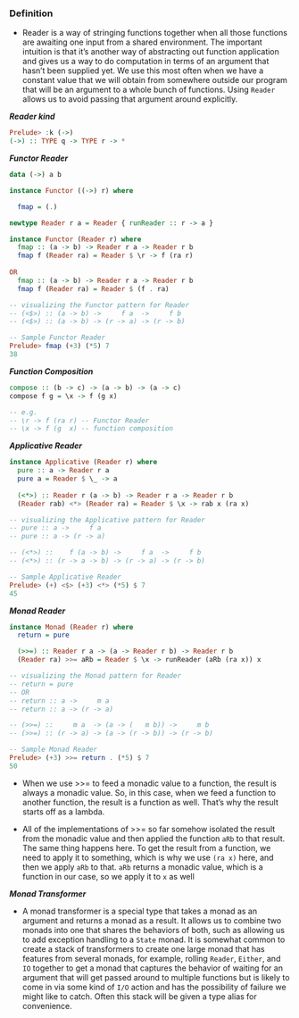 ### Definition
 - Reader is a way of stringing functions together when all those functions are awaiting one input
   from a shared environment. The important intuition is that it’s another way of abstracting out
   function application and gives us a way to do computation in terms of an argument that hasn’t been
   supplied yet. We use this most often when we have a constant value that we will obtain from somewhere
   outside our program that will be an argument to a whole bunch of functions. Using `Reader` allows us
   to avoid passing that argument around explicitly.

***Reader kind***
```haskell
Prelude> :k (->)
(->) :: TYPE q -> TYPE r -> *
```

***Functor Reader***
```haskell
data (->) a b

instance Functor ((->) r) where

  fmap = (.)

newtype Reader r a = Reader { runReader :: r -> a }

instance Functor (Reader r) where
  fmap :: (a -> b) -> Reader r a -> Reader r b
  fmap f (Reader ra) = Reader $ \r -> f (ra r)
  
OR
  fmap :: (a -> b) -> Reader r a -> Reader r b
  fmap f (Reader ra) = Reader $ (f . ra)

-- visualizing the Functor pattern for Reader
-- (<$>) :: (a -> b) ->     f a  ->     f b
-- (<$>) :: (a -> b) -> (r -> a) -> (r -> b)
```

```haskell
-- Sample Functor Reader
Prelude> fmap (+3) (*5) 7
38
```

***Function Composition***
```haskell
compose :: (b -> c) -> (a -> b) -> (a -> c)
compose f g = \x -> f (g x)

-- e.g.
-- \r -> f (ra r) -- Functor Reader
-- \x -> f (g  x) -- function composition
```

***Applicative Reader***
```haskell
instance Applicative (Reader r) where
  pure :: a -> Reader r a
  pure a = Reader $ \_ -> a
  
  (<*>) :: Reader r (a -> b) -> Reader r a -> Reader r b
  (Reader rab) <*> (Reader ra) = Reader $ \x -> rab x (ra x)

-- visualizing the Applicative pattern for Reader
-- pure :: a ->     f a
-- pure :: a -> (r -> a)

-- (<*>) ::    f (a -> b) ->     f a  ->     f b
-- (<*>) :: (r -> a -> b) -> (r -> a) -> (r -> b)
```

```haskell
-- Sample Applicative Reader
Prelude> (+) <$> (+3) <*> (*5) $ 7
45
```

***Monad Reader***
```haskell
instance Monad (Reader r) where
  return = pure

  (>>=) :: Reader r a -> (a -> Reader r b) -> Reader r b
  (Reader ra) >>= aRb = Reader $ \x -> runReader (aRb (ra x)) x

-- visualizing the Monad pattern for Reader
-- return = pure
-- OR
-- return :: a ->     m a
-- return :: a -> (r -> a)

-- (>>=) ::     m a  -> (a -> (   m b)) ->     m b
-- (>>=) :: (r -> a) -> (a -> (r -> b)) -> (r -> b)
```

```haskell
-- Sample Monad Reader
Prelude> (+3) >>= return . (*5) $ 7
50
```

 - When we use >>= to feed a monadic value to a function, the result is always a monadic value.
   So, in this case, when we feed a function to another function, the result is a function as well.
   That’s why the result starts off as a lambda.
 
 - All of the implementations of >>= so far somehow isolated the result from the monadic value and
   then applied the function `aRb` to that result. The same thing happens here. To get the result
   from a function, we need to apply it to something, which is why we use `(ra x)` here, and then
   we apply `aRb` to that. `aRb` returns a monadic value, which is a function in our case, so we apply
   it to `x` as well


***Monad Transformer***
 - A monad transformer is a special type that takes a monad as an argument and returns a monad as a result.
   It allows us to combine two monads into one that shares the behaviors of both, such as allowing us to
   add exception handling to a `State` monad. It is somewhat common to create a stack of transformers
   to create one large monad that has features from several monads, for example, rolling `Reader`,
   `Either`, and `IO` together to get a monad that captures the behavior of waiting for an argument that
   will get passed around to multiple functions but is likely to come in via some kind of `I/O` action
   and has the possibility of failure we might like to catch. Often this stack will be given a type
   alias for convenience.
